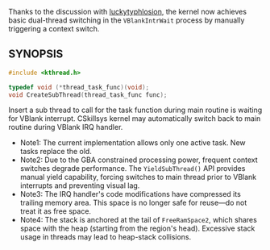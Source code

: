 Thanks to the discussion with [luckytyphlosion](https://github.com/luckytyphlosion), the kernel now achieves basic dual-thread switching in the `VBlankIntrWait` process by manually triggering a context switch.

## SYNOPSIS

```c
#include <kthread.h>

typedef void (*thread_task_func)(void);
void CreateSubThread(thread_task_func func);
```

Insert a sub thread to call for the task function during main routine is waiting for VBlank interrupt. CSkillsys kernel may automatically switch back to main routine during VBlank IRQ handler.

- Note1: The current implementation allows only one active task. New tasks replace the old.
- Note2: Due to the GBA constrained processing power, frequent context switches degrade performance. The `YieldSubThread()` API provides manual yield capability, forcing switches to main thread prior to VBlank interrupts and preventing visual lag.
- Note3: The IRQ handler's code modifications have compressed its trailing memory area. This space is no longer safe for reuse—do not treat it as free space.
- Note4: The stack is anchored at the tail of `FreeRamSpace2`, which shares space with the heap (starting from the region's head). Excessive stack usage in threads may lead to heap-stack collisions.
